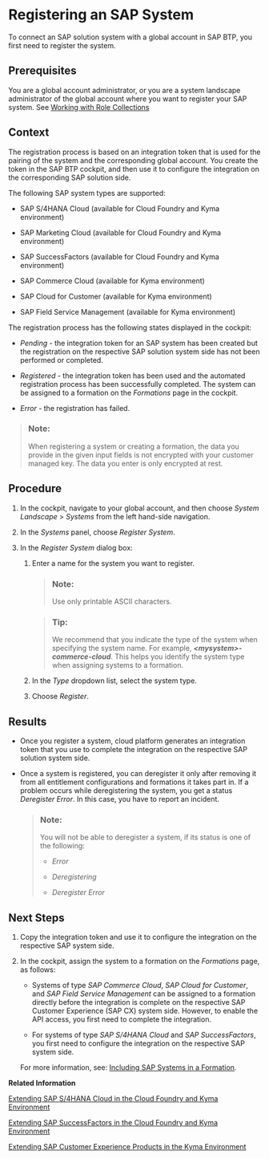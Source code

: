 <!-- loio2ffdaff0f1454acdb046876045321c91 -->

# Registering an SAP System

To connect an SAP solution system with a global account in SAP BTP, you first need to register the system.



<a name="loio2ffdaff0f1454acdb046876045321c91__prereq_l4m_s5b_fhb"/>

## Prerequisites

You are a global account administrator, or you are a system landscape administrator of the global account where you want to register your SAP system. See [Working with Role Collections](../50_administration_and_ops/working-with-role-collections-393ea0b.md)



<a name="loio2ffdaff0f1454acdb046876045321c91__context_ihl_j3h_jlb"/>

## Context

The registration process is based on an integration token that is used for the pairing of the system and the corresponding global account. You create the token in the SAP BTP cockpit, and then use it to configure the integration on the corresponding SAP solution side.

The following SAP system types are supported:

-   SAP S/4HANA Cloud \(available for Cloud Foundry and Kyma environment\)

-   SAP Marketing Cloud \(available for Cloud Foundry and Kyma environment\)

-   SAP SuccessFactors \(available for Cloud Foundry and Kyma environment\)

-   SAP Commerce Cloud \(available for Kyma environment\)

-   SAP Cloud for Customer \(available for Kyma environment\)

-   SAP Field Service Management \(available for Kyma environment\)


The registration process has the following states displayed in the cockpit:

-   *Pending* - the integration token for an SAP system has been created but the registration on the respective SAP solution system side has not been performed or completed.

-   *Registered* - the integration token has been used and the automated registration process has been successfully completed. The system can be assigned to a formation on the *Formations* page in the cockpit.
-   *Error* - the registration has failed.

> ### Note:  
> When registering a system or creating a formation, the data you provide in the given input fields is not encrypted with your customer managed key. The data you enter is only encrypted at rest.



## Procedure

1.  In the cockpit, navigate to your global account, and then choose *System Landscape* \> *Systems* from the left hand-side navigation.

2.  In the *Systems* panel, choose *Register System*.

3.  In the *Register System* dialog box:

    1.  Enter a name for the system you want to register.

        > ### Note:  
        > Use only printable ASCII characters.

        > ### Tip:  
        > We recommend that you indicate the type of the system when specifying the system name. For example, ****<mysystem\>*-commerce-cloud***. This helps you identify the system type when assigning systems to a formation.

    2.  In the *Type* dropdown list, select the system type.

    3.  Choose *Register*.





<a name="loio2ffdaff0f1454acdb046876045321c91__result_ytq_hrh_jlb"/>

## Results

-   Once you register a system, cloud platform generates an integration token that you use to complete the integration on the respective SAP solution system side.

-   Once a system is registered, you can deregister it only after removing it from all entitlement configurations and formations it takes part in. If a problem occurs while deregistering the system, you get a status *Deregister Error*. In this case, you have to report an incident.

    > ### Note:  
    > You will not be able to deregister a system, if its status is one of the following:
    > 
    > -   *Error*
    > 
    > -   *Deregistering*
    > 
    > -   *Deregister Error*




<a name="loio2ffdaff0f1454acdb046876045321c91__postreq_e5y_rxz_klb"/>

## Next Steps

1.  Copy the integration token and use it to configure the integration on the respective SAP system side.

2.  In the cockpit, assign the system to a formation on the *Formations* page, as follows:

    -   Systems of type *SAP Commerce Cloud*, *SAP Cloud for Customer*, and *SAP Field Service Management* can be assigned to a formation directly before the integration is complete on the respective SAP Customer Experience \(SAP CX\) system side. However, to enable the API access, you first need to complete the integration.

    -   For systems of type *SAP S/4HANA Cloud* and *SAP SuccessFactors*, you first need to configure the integration on the respective SAP system side.


    For more information, see: [Including SAP Systems in a Formation](including-sap-systems-in-a-formation-68b04fa.md).


**Related Information**  


[Extending SAP S/4HANA Cloud in the Cloud Foundry and Kyma Environment](extending-sap-s-4hana-cloud-in-the-cloud-foundry-and-kyma-environment-40b9e6c.md "Extend SAP S/4HANA Cloud with extension applications running on the cloud platform using automated integration configuration.")

[Extending SAP SuccessFactors in the Cloud Foundry and Kyma Environment](extending-sap-successfactors-in-the-cloud-foundry-and-kyma-environment-9e33934.md "Use SAP BTP to extend SAP SuccessFactors with extension applications running on the cloud platform.")

[Extending SAP Customer Experience Products in the Kyma Environment](extending-sap-customer-experience-products-in-the-kyma-environment-83df31a.md "You can configure the integration between SAP BTP and SAP Customer Experience automatically to extend SAP Customer Experience products with applications running on the cloud platform.")

